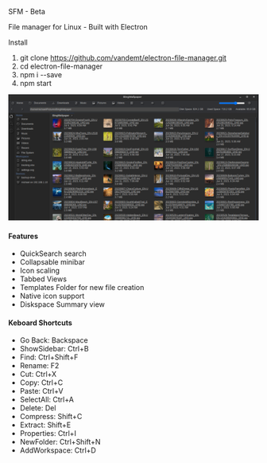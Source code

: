 
SFM - Beta

File manager for Linux - Built with Electron

Install

1. git clone https://github.com/vandemt/electron-file-manager.git
2. cd electron-file-manager
3. npm i --save
4. npm start


![Screenshot 1](assets/screenshots/screenshot1.png?raw=true)

<!-- ![Screenshot 2](/screenshots/screenshot_2.png?raw=true)

![Screenshot 3](/screenshots/screenshot_3.png?raw=true) -->


<h4>Features</h4>

<ul>
    <li>QuickSearch search</li>
    <li>Collapsable minibar</li>
    <li>Icon scaling</li>
    <li>Tabbed Views</li>
    <!-- <li>Audio playback</li> -->
    <!-- <li>Audio or Video to Audio conversion - Requires ffmpeg</li> -->
    <li>Templates Folder for new file creation</li>
    <li>Native icon support</li>
    <li>Diskspace Summary view</li>
</ul>

<h4>Keboard Shortcuts</h4>

<ul>
    <li>Go Back: Backspace</li>
    <!-- <li>ShowWorkspace: Alt+W</li> -->
    <li>ShowSidebar: Ctrl+B</li>
    <li>Find: Ctrl+Shift+F</li>
    <li>Rename: F2</li>
    <li>Cut: Ctrl+X</li>
    <li>Copy: Ctrl+C</li>
    <li>Paste: Ctrl+V</li>
    <li>SelectAll: Ctrl+A</li>
    <li>Delete: Del</li>
    <li>Compress: Shift+C</li>
    <li>Extract: Shift+E</li>
    <li>Properties: Ctrl+I</li>
    <li>NewFolder: Ctrl+Shift+N</li>
    <li>AddWorkspace: Ctrl+D</li>
</ul>






<!-- Stack
<ul>
    <li><a href="https://nodejs.org/en/">nodejs</a></li>
    <li><a href="https://github.com/electron/electron">electron</li>
    <li><a href="https://semantic-ui.com">semantic-ui</a></li>
    <li><a href="https://www.chartjs.org/">chartjs</a></li>
    <li><a href="https://dragselect.com/">dragselect</a></li>
    <li><a href="https://craig.is/killing/mice">mousetrap</a></li>
    <li><a href="https://www.npmjs.com/package/open">open</a></li>
    <li><a href="https://www.npmjs.com/package/mime-types">mime-types</a></li>
    <li><a href="https://webpack.js.org/">webpack</a></li>
    <li><a href="https://icons.getbootstrap.com/">bootstrap-icons</a></li>
    <li><a href="https://getbootstrap.com/">bootstrap</a></li>
    <li><a href="https://jquery.com/">jquery - legacy</a></li>
</ul> -->


